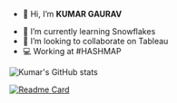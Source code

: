 - 👋 Hi, I’m **KUMAR GAURAV**
<!--- 👀 I’m interested in ...--->
- 🌱 I’m currently learning Snowflakes
- 💞️ I’m looking to collaborate on Tableau
- 💻 Working at #HASHMAP

<!---  📫 How to reach me --->

<!---
iamKumargaurav007/iamKumargaurav007 is a ✨ special ✨ repository because its `README.md` (this file) appears on your GitHub profile.
You can click the Preview link to take a look at your changes.
--->
![Kumar's GitHub stats](https://github-readme-stats.vercel.app/api?username=iamKumargaurav007&theme=chartreuse-dark&show_icons=true)

<!---[![Kumar's wakatime stats](https://github-readme-stats.vercel.app/api/wakatime?username=iamKumargaurav007)](https://github.com/iamKumargaurav007/github-readme-stats)--->
[![Readme Card](https://github-readme-stats.vercel.app/api/pin/?username=iamKumargaurav007&repo=github-readme-stats&title_color=fff&icon_color=f9f9f9&text_color=9f9f9f&bg_color=151515)](https://github.com/iamKumargaurav007/github-readme-stats)

